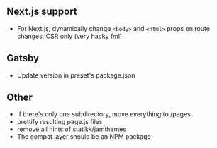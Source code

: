 ## Next.js support

- For Next.js, dynamically change `<body>` and `<html>` props on route changes, CSR only (very hacky fml)

## Gatsby

- Update version in preset's package.json

## Other

- If there's only one subdirectory, move everything to /pages
- prettify resulting page.js files
- remove all hints of statikk/jamthemes
- The compat layer should be an NPM package
